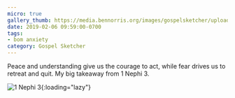 ```yaml
---
micro: true
gallery_thumb: https://media.bennorris.org/images/gospelsketcher/uploads/2019/d5c3c24303.jpg
date: 2019-02-06 09:59:00-0700
tags:
- bom anxiety
category: Gospel Sketcher
---
```


Peace and understanding give us the courage to act, while fear drives us to retreat and quit. My big takeaway from 1 Nephi 3.

![1 Nephi 3](https://media.bennorris.org/images/gospelsketcher/uploads/2019/d5c3c24303.jpg){:loading="lazy"}